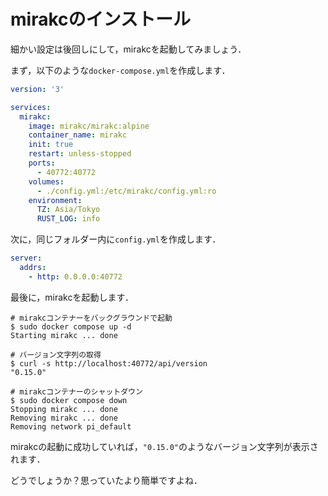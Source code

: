 # mirakcのインストール

細かい設定は後回しにして，mirakcを起動してみましょう．

まず，以下のような`docker-compose.yml`を作成します．

```yaml
version: '3'

services:
  mirakc:
    image: mirakc/mirakc:alpine
    container_name: mirakc
    init: true
    restart: unless-stopped
    ports:
      - 40772:40772
    volumes:
      - ./config.yml:/etc/mirakc/config.yml:ro
    environment:
      TZ: Asia/Tokyo
      RUST_LOG: info
```

次に，同じフォルダー内に`config.yml`を作成します．

```yaml
server:
  addrs:
    - http: 0.0.0.0:40772
```

最後に，mirakcを起動します．

```console
# mirakcコンテナーをバックグラウンドで起動
$ sudo docker compose up -d
Starting mirakc ... done

# バージョン文字列の取得
$ curl -s http://localhost:40772/api/version
"0.15.0"

# mirakcコンテナーのシャットダウン
$ sudo docker compose down
Stopping mirakc ... done
Removing mirakc ... done
Removing network pi_default
```

mirakcの起動に成功していれば，`"0.15.0"`のようなバージョン文字列が表示されます．

どうでしょうか？思っていたより簡単ですよね．
